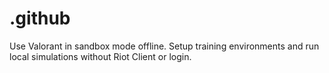 # .github
Use Valorant in sandbox mode offline. Setup training environments and run local simulations without Riot Client or login.
